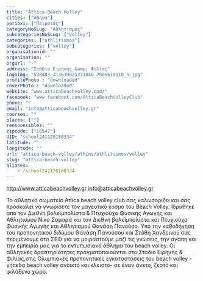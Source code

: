 ```yaml
---
title: "Attica Beach Volley"
cities: ["Αθήνα"]
perioxi: ["Πειραιάς"]
categoryNoSLug: "Αθλητισμός"
subcategoriesNoSLug: ["Volley"]
categories: ["athlitismos"]
subcategories: ["volley"]
organisationid: ""
organisation: ""
orgurl: "-"
address: "Στάδιο Ειρήνης &amp; Φιλίας"
logoimg: "538483_313639825371046_2006619110_n.jpg"
profilePhoto : "downloaded"
coverPhoto : "downloaded"
website: "www.atticabeachvolley.com/"
facebook: "www.facebook.com/AtticaBeachVolleyClub"
phone: ""
email: "info@atticabeachvolley.gr"
courses: ""
places: [""]
rensponsibles: ""
zipcode: ["18547"]
UID: "school241120180334"
latitude: ""
longitude: ""
url: "attica-beach-volley/athina/athlitismos/volley"
slug: "attica-beach-volley"
aliases:
    - /school241120180334
---
```



http://www.atticabeachvolley.gr info@atticabeachvolley.gr

Το αθλητικό σωματείο Attica beach volley club σας καλωσορίζει και σας προσκαλεί να γνωρίσετε τον μαγευτικό κόσμο του Beach Volley. Ιδρύθηκε από τον Διεθνή βολεϊμπολίστα &amp; Πτυχιούχο Φυσικής Αγωγής και Αθλητισμού Νίκο Σαμαρά και τον Διεθνή βολεϊμπολίστα και Πτυχιούχο Φυσικής Αγωγής και Αθλητισμού Θανάση Πανούσο. Υπό την καθοδήγηση του προπονητικού διδύμου Θανάση Πανούσου και Στάθη Χανδρινού σας περιμένουμε στο ΣΕΦ για να μοιραστούμε μαζί τις γνώσεις, την αγάπη και την εμπειρία μας για το εντυπωσιακό άθλημα του beach volley. Οι αθλητικές δραστηριότητες πραγματοποιούνται στο Στάδιο Ειρήνης &amp; Φιλίας,στις Ολυμπιακές προπονητικές εγκαταστάσεις του beach volley - γήπεδα beach volley ανοικτό και κλειστό- σε έναν άνετο, ζεστό και φιλόξενο χώρο.